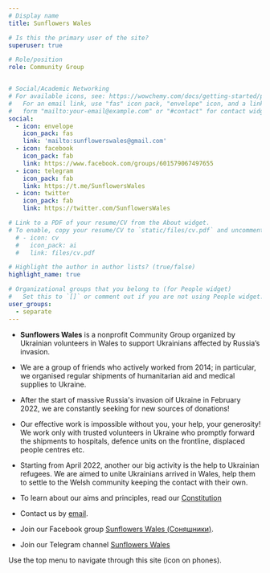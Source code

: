 ```yaml
---
# Display name
title: Sunflowers Wales

# Is this the primary user of the site?
superuser: true

# Role/position
role: Community Group


# Social/Academic Networking
# For available icons, see: https://wowchemy.com/docs/getting-started/page-builder/#icons
#   For an email link, use "fas" icon pack, "envelope" icon, and a link in the
#   form "mailto:your-email@example.com" or "#contact" for contact widget.
social:
  - icon: envelope
    icon_pack: fas
    link: 'mailto:sunflowerswales@gmail.com'
  - icon: facebook
    icon_pack: fab
    link: https://www.facebook.com/groups/601579067497655
  - icon: telegram
    icon_pack: fab
    link: https://t.me/SunflowersWales
  - icon: twitter
    icon_pack: fab
    link: https://twitter.com/SunflowersWales

# Link to a PDF of your resume/CV from the About widget.
# To enable, copy your resume/CV to `static/files/cv.pdf` and uncomment the lines below.
  # - icon: cv
  #   icon_pack: ai
  #   link: files/cv.pdf

# Highlight the author in author lists? (true/false)
highlight_name: true

# Organizational groups that you belong to (for People widget)
#   Set this to `[]` or comment out if you are not using People widget.
user_groups:
  - separate
---
```


- **Sunflowers Wales** is a nonprofit Community Group organized by Ukrainian volunteers in Wales to support Ukrainians affected by Russia’s invasion.

- We are a group of friends who actively worked from 2014; in particular, we organised regular shipments of humanitarian aid and medical supplies to Ukraine. 

- After the start of massive Russia's invasion oif Ukraine in February 2022, we are constantly seeking for new sources of donations!

- Our effective work is impossible without you, your help, your generosity! We work only with trusted volunteers in Ukraine who promptly forward the shipments to hospitals, defence units on the frontline, displaced people centres etc. 

- Starting from April 2022, another our big activity is the help to Ukrainian refugees. We are aimed to unite Ukrainians arrived in Wales, help them to settle to the Welsh community keeping the contact with their own. 

- To learn about our aims and principles, read our <a href="uploads/Constitution.pdf" target="_blank"><i class="fa-solid fa-file-pdf"></i> Constitution</a>

- Contact us by <a href="mailto:sunflowerswales@gmail.com"><i class="fa-solid fa-envelope"></i> email</a>.

- Join our Facebook group <a href="https://www.facebook.com/groups/601579067497655" target="_blank"><i class="fa-brands fa-facebook"></i> Sunflowers Wales (Соняшники)</a>.

- Join our Telegram channel <a href="https://t.me/SunflowersWales" target="_blank"><i class="fa-brands fa-telegram"></i> Sunflowers Wales</a>


<!-- You can find on this site info <a href="/about/">about us</a> and our <a href="/news/">recent shipments and fundraising activities</a>, about <a href="/events/">recent events</a> we organised or participated, about our <a href="/contact/">contacts</a>, and various <a href="/donate/">ways to support</a> Ukrainians suffering from the barbaric aggression.  -->

Use the top menu to navigate through this site (icon <i class="fa-solid fa-bars"></i> on phones). 

<!-- {{% cta cta_link="https://www.facebook.com/groups/601579067497655" cta_text="Find us on Facebook" %}}  -->
